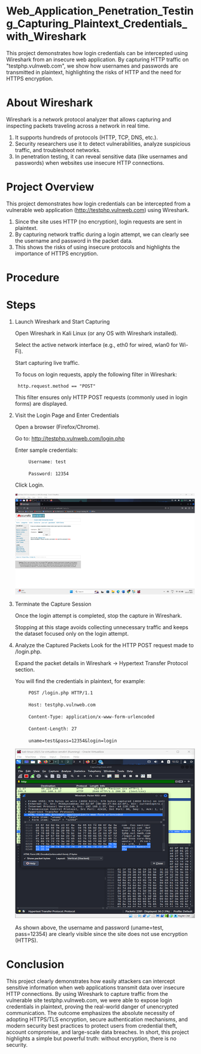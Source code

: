 # Web_Application_Penetration_Testing_Capturing_Plaintext_Credentials_with_Wireshark
This project demonstrates how login credentials can be intercepted using Wireshark from an insecure web application. By capturing HTTP traffic on "testphp.vulnweb.com", we show how usernames and passwords are transmitted in plaintext, highlighting the risks of HTTP and the need for HTTPS encryption.

# About Wireshark

Wireshark is a network protocol analyzer that allows capturing and inspecting packets traveling across a network in real time.
1. It supports hundreds of protocols (HTTP, TCP, DNS, etc.).
2. Security researchers use it to detect vulnerabilities, analyze suspicious traffic, and troubleshoot        networks.
3. In penetration testing, it can reveal sensitive data (like usernames and passwords) when websites use insecure HTTP connections.

# Project Overview

This project demonstrates how login credentials can be intercepted from a vulnerable web application (http://testphp.vulnweb.com) using Wireshark.

1. Since the site uses HTTP (no encryption), login requests are sent in plaintext.
2. By capturing network traffic during a login attempt, we can clearly see the username and password in the packet data.
3. This shows the risks of using insecure protocols and highlights the importance of HTTPS encryption.

# Procedure
# Steps 
1. Launch Wireshark and Start Capturing

    Open Wireshark in Kali Linux (or any OS with Wireshark installed).

    Select the active network interface (e.g., eth0 for wired, wlan0 for Wi-Fi).

    Start capturing live traffic.

    To focus on login requests, apply the following filter in Wireshark:

        http.request.method == "POST"

    This filter ensures only HTTP POST requests (commonly used in login forms) are displayed.

2. Visit the Login Page and Enter Credentials

    Open a browser (Firefox/Chrome).

    Go to:
     http://testphp.vulnweb.com/login.php 

    Enter sample credentials:

            Username: test

            Password: 12354

    Click Login.

    ![Screenshot](https://github.com/Rajeev-004/Web_Application_Penetration_Testing_Capturing_Plaintext_Credentials_with_Wireshark/blob/main/images/Input.png)


3. Terminate the Capture Session

    Once the login attempt is completed, stop the capture in Wireshark.

    Stopping at this stage avoids collecting unnecessary traffic and keeps the dataset focused only on the login attempt.

4. Analyze the Captured Packets
    Look for the HTTP POST request made to /login.php.

    Expand the packet details in Wireshark → Hypertext Transfer Protocol section.

    You will find the credentials in plaintext, for example:

            POST /login.php HTTP/1.1

            Host: testphp.vulnweb.com

            Content-Type: application/x-www-form-urlencoded

            Content-Length: 27

            uname=test&pass=12354&login=login

    ![Screenshot](https://github.com/Rajeev-004/Web_Application_Penetration_Testing_Capturing_Plaintext_Credentials_with_Wireshark/blob/main/images/Output.png)


     As shown above, the username and password (uname=test, pass=12354) are clearly visible since the site does not use encryption (HTTPS).

# Conclusion

This project clearly demonstrates how easily attackers can intercept sensitive information when web applications transmit data over insecure HTTP connections. By using Wireshark to capture traffic from the vulnerable site testphp.vulnweb.com, we were able to expose login credentials in plaintext, proving the real-world danger of unencrypted communication. The outcome emphasizes the absolute necessity of adopting HTTPS/TLS encryption, secure authentication mechanisms, and modern security best practices to protect users from credential theft, account compromise, and large-scale data breaches. In short, this project highlights a simple but powerful truth: without encryption, there is no security.